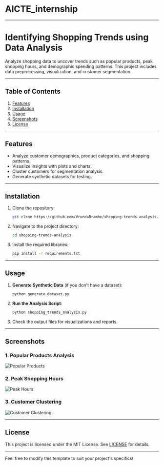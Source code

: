 # AICTE_internship


---

# **Identifying Shopping Trends using Data Analysis**

Analyze shopping data to uncover trends such as popular products, peak shopping hours, and demographic spending patterns. This project includes data preprocessing, visualization, and customer segmentation.

---

## **Table of Contents**
1. [Features](#features)  
2. [Installation](#installation)  
3. [Usage](#usage)  
4. [Screenshots](#screenshots)  
5. [License](#license)

---

## **Features**
- Analyze customer demographics, product categories, and shopping patterns.
- Visualize insights with plots and charts.
- Cluster customers for segmentation analysis.
- Generate synthetic datasets for testing.

---

## **Installation**
1. Clone the repository:
   ```bash
   git clone https://github.com/VrundaBramhe/shopping-trends-analysis.git
   ```
2. Navigate to the project directory:
   ```bash
   cd shopping-trends-analysis
   ```
3. Install the required libraries:
   ```bash
   pip install -r requirements.txt
   ```

---

## **Usage**
1. **Generate Synthetic Data** (if you don't have a dataset):
   ```bash
   python generate_dataset.py
   ```
2. **Run the Analysis Script**:
   ```bash
   python shopping_trends_analysis.py
   ```
3. Check the output files for visualizations and reports.

---

## **Screenshots**
### **1. Popular Products Analysis**
![Popular Products](popular_products.png)

### **2. Peak Shopping Hours**
![Peak Hours](peak_shopping_hours.png)

### **3. Customer Clustering**
![Customer Clustering](customer_clustering.png)

---

## **License**
This project is licensed under the MIT License. See [LICENSE](LICENSE) for details.

---

Feel free to modify this template to suit your project's specifics!
